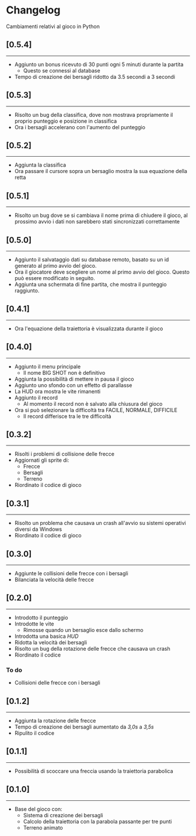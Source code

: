 # **Changelog**

Cambiamenti relativi al gioco in Python  

## **[0.5.4]**
---
* Aggiunto un bonus ricevuto di 30 punti ogni 5 minuti durante la partita
  * Questo se connessi al database
* Tempo di creazione dei bersagli ridotto da 3.5 secondi a 3 secondi 


## **[0.5.3]**
---
* Risolto un bug della classifica, dove non mostrava propriamente il proprio punteggio e posizione in classifica
* Ora i bersagli accelerano con l'aumento del punteggio


## **[0.5.2]**
---
* Aggiunta la classifica
* Ora passare il cursore sopra un bersaglio mostra la sua equazione della retta


## **[0.5.1]**
---
* Risolto un bug dove se si cambiava il nome prima di chiudere il gioco, al prossimo avvio i dati non sarebbero stati sincronizzati correttamente


## **[0.5.0]**
---
* Aggiunto il salvataggio dati su database remoto, basato su un id generato al primo avvio del gioco.
* Ora il giocatore deve scegliere un nome al primo avvio del gioco. Questo può essere modificato in seguito.
* Aggiunta una schermata di fine partita, che mostra il punteggio raggiunto.


## **[0.4.1]**
---
* Ora l'equazione della traiettoria è visualizzata durante il gioco


## **[0.4.0]**
---
* Aggiunto il menu principale
  * Il nome BIG SHOT non è definitivo
* Aggiunta la possibilità di mettere in pausa il gioco
* Aggiunto uno sfondo con un effetto di parallasse
* La HUD ora mostra le vite rimanenti
* Aggiunto il record
  * Al momento il record non è salvato alla chiusura del gioco
* Ora si può selezionare la difficoltà tra FACILE, NORMALE, DIFFICILE
  * Il record differisce tra le tre difficoltà

## **[0.3.2]**
---
* Risolti i problemi di collisione delle frecce
* Aggiornati gli sprite di:
  * Frecce
  * Bersagli
  * Terreno
* Riordinato il codice di gioco

## **[0.3.1]**
---
* Risolto un problema che causava un crash all'avvio su sistemi operativi diversi da Windows
* Riordinato il codice di gioco


## **[0.3.0]**
---
* Aggiunte le collisioni delle frecce con i bersagli
* Bilanciata la velocità delle frecce


## **[0.2.0]**
---

* Introdotto il punteggio
* Introdotte le vite
  * Rimosse quando un bersaglio esce dallo schermo
* Introdotta una basica *HUD*
* Ridotta la velocità dei bersagli
* Risolto un bug della rotazione delle frecce che causava un crash
* Riordinato il codice
### **To do**
* Collisioni delle frecce con i bersagli


## **[0.1.2]**
---

* Aggiunta la rotazione delle frecce
* Tempo di creazione dei bersagli aumentato da *3,0s* a *3,5s*
* Ripulito il codice


## **[0.1.1]**
---

* Possibilità di scoccare una freccia usando la traiettoria parabolica


## **[0.1.0]**
---

* Base del gioco con:
  * Sistema di creazione dei bersagli
  * Calcolo della traiettoria con la parabola passante per tre punti
  * Terreno animato
